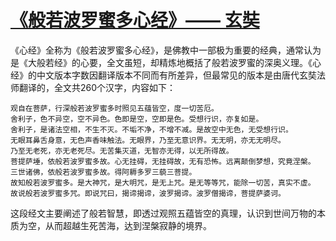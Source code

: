 # [《般若波罗蜜多心经》—— 玄奘](https://github.com/goohugo/myblog/issues/37)

 《心经》全称为《般若波罗蜜多心经》，是佛教中一部极为重要的经典，通常认为是《大般若经》的心要，全文虽短，却精炼地概括了般若波罗蜜的深奥义理。《心经》的中文版本字数因翻译版本不同而有所差异，但最常见的版本是由唐代玄奘法师翻译的，全文共260个汉字，内容如下：
```
观自在菩萨，行深般若波罗蜜多时照见五蕴皆空，度一切苦厄。
舍利子，色不异空，空不异色。色即是空，空即是色。受想行识，亦复如是。
舍利子，是诸法空相，不生不灭。不垢不净，不增不减。是故空中无色，无受想行识。
无眼耳鼻舌身意，无色声香味触法。无眼界，乃至无意识界。无无明，亦无无明尽。
乃至无老死，亦无老死尽。无苦集灭道，无智亦无得，以无所得故。
菩提萨埵，依般若波罗蜜多故。心无挂碍，无挂碍故，无有恐怖。远离颠倒梦想，究竟涅槃。
三世诸佛，依般若波罗蜜多故。得阿耨多罗三藐三菩提。
故知般若波罗蜜多。是大神咒，是大明咒，是无上咒。是无等等咒，能除一切苦，真实不虚。
故说般若波罗蜜多咒。即说咒曰，揭谛揭谛，波罗揭谛。波罗僧揭谛，菩提萨婆诃。
```
这段经文主要阐述了般若智慧，即透过观照五蕴皆空的真理，认识到世间万物的本质为空，从而超越生死苦海，达到涅槃寂静的境界。